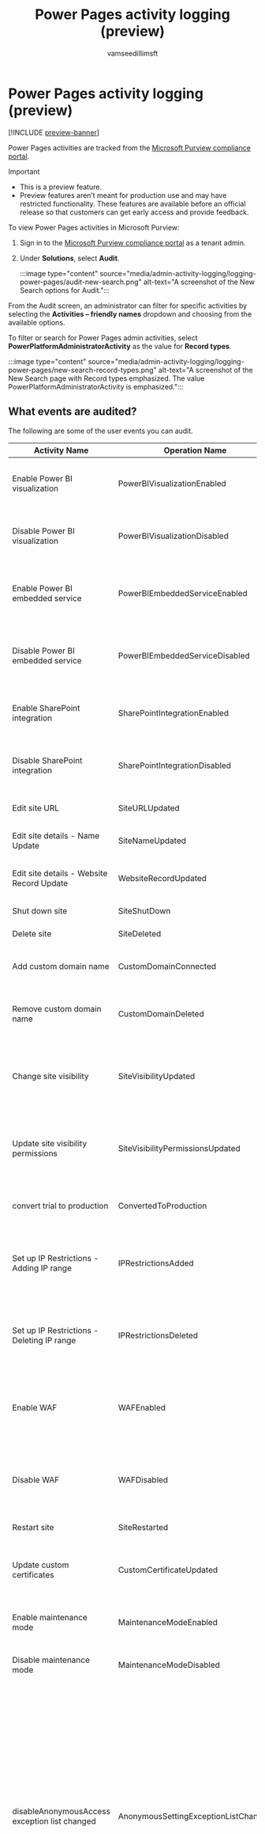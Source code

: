 ﻿---
title: Power Pages activity logging (preview)
description: Learn how to view Power Pages logs in the Microsoft Purview compliance portal.
ms.topic: conceptual
ms.date: 12/22/2023
author: vamseedillimsft
ms.subservice: admin
ms.author: vamseedilli
ms.reviewer: kkendrick 
search.audienceType: 
  - admin
---

# Power Pages activity logging (preview)

[!INCLUDE [preview-banner](~/../shared-content/shared/preview-includes/preview-banner.md)]

Power Pages activities are tracked from the [Microsoft Purview compliance portal](/purview/purview).

> [!IMPORTANT]
> - This is a preview feature.
> - Preview features aren’t meant for production use and may have restricted functionality. These features are available before an official release so that customers can get early access and provide feedback.

To view Power Pages activities in Microsoft Purview:

1. Sign in to the [Microsoft Purview compliance portal](https://compliance.microsoft.com/) as a tenant admin.

1. Under **Solutions**, select **Audit**.

    :::image type="content" source="media/admin-activity-logging/logging-power-pages/audit-new-search.png" alt-text="A screenshot of the New Search options for Audit.":::

From the Audit screen, an administrator can filter for specific activities by selecting the **Activities – friendly names** dropdown and choosing from the available options.

To filter or search for Power Pages admin activities, select **PowerPlatformAdministratorActivity** as the value for **Record types**. 

:::image type="content" source="media/admin-activity-logging/logging-power-pages/new-search-record-types.png" alt-text="A screenshot of the New Search page with Record types emphasized. The value PowerPlatformAdministratorActivity is emphasized.":::

## What events are audited?

The following are some of the user events you can audit.

| **Activity Name**                              | **Operation Name**                     | **Description**                                                               |
|------------------------------------------------|----------------------------------------|-------------------------------------------------------------------------------|
| Enable Power BI visualization                  | PowerBIVisualizationEnabled            | When Power BI visualization is enabled for the site                           |
| Disable Power BI visualization                 | PowerBIVisualizationDisabled           | When Power BI visualization is disabled for the site                          |
| Enable Power BI embedded service               | PowerBIEmbeddedServiceEnabled          | When Power BI embedded service is enabled for the site                        |
| Disable Power BI embedded service              | PowerBIEmbeddedServiceDisabled         | When Power BI embedded service is disabled for the site                       |
| Enable SharePoint integration                  | SharePointIntegrationEnabled           | When SharePoint integration is enabled for the site                           |
| Disable SharePoint integration                 | SharePointIntegrationDisabled          | When SharePoint integration is enabled for the site                           |
| Edit site URL                                  | SiteURLUpdated                         | When site URL is changed                                                      |
| Edit site details - Name Update                | SiteNameUpdated                        | When site name is changed                                                     |
| Edit site details - Website Record Update      | WebsiteRecordUpdated                   | When website record is updated                                                |
| Shut down site                                 | SiteShutDown                           | When site is shut down                                                        |
| Delete site                                    | SiteDeleted                            | Site is deleted                                                               |
| Add custom domain name                         | CustomDomainConnected                  | When site is connected to a custom domain                                     |
| Remove custom domain name                      | CustomDomainDeleted                    | When custom domain is removed from the site                             |
| Change site visibility                         | SiteVisibilityUpdated                  | When site visibility is changed (private to public, or public to private)     |
| Update site visibility permissions             | SiteVisibilityPermissionsUpdated       | When site visibility permissions (who can change site visibility) are updated |
| convert trial to production                    | ConvertedToProduction                  | When site is converted from trial to production                               |
| Set up IP Restrictions - Adding IP range       | IPRestrictionsAdded                    | When a new range of IP addresses are added which can access the site          |
| Set up IP Restrictions - Deleting IP range     | IPRestrictionsDeleted                  | When a new range of IP addresses are deleted which can access the site        |
| Enable WAF                                     | WAFEnabled                             | When AFD (Azure Front Door) Web Application Firewall for security is enabled  |
| Disable WAF                                    | WAFDisabled                            | When AFD (Azure Front Door) Web Application Firewall for security is disabled |
| Restart site                                   | SiteRestarted                          | When site is restarted                                                        |
| Update custom certificates                     | CustomCertificateUpdated               | When a custom certificate associated with the site is updated                 |
| Enable maintenance mode                        | MaintenanceModeEnabled                 | When site is put in maintenance mode                                          |
| Disable maintenance mode                       | MaintenanceModeDisabled                | When site if taken off of maintenance mode                                    |
| disableAnonymousAccess exception list changed | AnonymousSettingExceptionListChanged | When anonymous access governance control is changed<br /><br />These operations take time to complete from the point they're initiated. The audit logs are captured when the action is initiated. It isn't necessary that the action is successfully completed.                           |


## Review your audit data using reports in Microsoft Purview compliance portal

You can review your audit data in the Microsoft Purview compliance portal. See [Search the audit log in Microsoft Purview](/purview/audit-new-search#get-started-with-audit-new-search).

### See also

[View Power Platform administrative logs in Microsoft Purview (preview)](admin-activity-logging.md)

